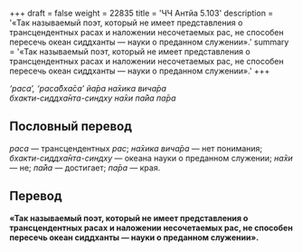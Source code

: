+++
draft = false
weight = 22835
title = 'ЧЧ Антйа 5.103'
description = '«Так называемый поэт, который не имеет представления о трансцендентных расах и наложении несочетаемых рас, не способен пересечь океан сиддханты — науки о преданном служении».'
summary = '«Так называемый поэт, который не имеет представления о трансцендентных расах и наложении несочетаемых рас, не способен пересечь океан сиддханты — науки о преданном служении».'
+++

_‘раса’, ‘раса̄бха̄са’ йа̄ра на̄хика вича̄ра  
бхакти-сиддха̄нта-синдху на̄хи па̄йа па̄ра_

## Пословный перевод

_раса_ — трансцендентных _рас_; _на̄хика_ _вича̄ра_ — нет понимания; _бхакти_\-_сиддха̄нта_\-_синдху_ — океана науки о преданном служении; _на̄хи_ — не; _па̄йа_ — достигает; _па̄ра_ — края.

## Перевод

**«Так называемый поэт, который не имеет представления о трансцендентных расах и наложении несочетаемых рас, не способен пересечь океан сиддханты — науки о преданном служении».**
